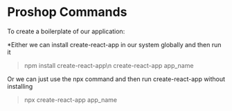 
# Proshop Commands
To create a boilerplate of our application:

*Either we can install create-react-app in our system globally and then run it
> npm install create-react-app\n
> create-react-app app_name

Or we can just use the npx command and then run create-react-app without installing

> npx create-react-app app_name